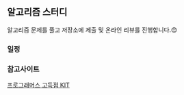 ## 알고리즘 스터디 


알고리즘 문제를 풀고 저장소에 제출 및 온라인 리뷰를 진행합니다.😊



### 일정





### 참고사이트 
[프로그래머스 고득점 KIT](https://programmers.co.kr/learn/challenges)







